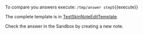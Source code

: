 
 To compare you answers execute: `/tmp/answer step5`{{execute}}

 The complete template is in [TestSkinNoteEditTemplate](http://cdlhttps://[[HOST_SUBDOMAIN]]-80-[[KATACODA_HOST]].environments.katacoda.com/Applications/SolNotePadApp/TestSkinNoteEditTemplate).

 Check the answer in the Sandbox by creating a new note.
